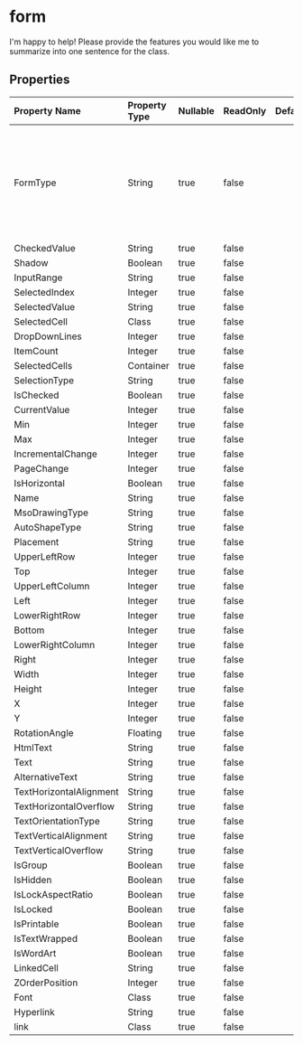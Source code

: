 # **form**

I'm happy to help! Please provide the features you would like me to summarize into one sentence for the class. 

## **Properties**

| Property Name | Property Type | Nullable |  ReadOnly | DefaultValue | Description | 
| :- | :- | :- |:- |  :- | :- |
|FormType|String|true|false |  |A property named "FormType" of type string which can be both accessed and modified.|
|CheckedValue|String|true|false |  ||
|Shadow|Boolean|true|false |  ||
|InputRange|String|true|false |  ||
|SelectedIndex|Integer|true|false |  ||
|SelectedValue|String|true|false |  ||
|SelectedCell|Class|true|false |  ||
|DropDownLines|Integer|true|false |  ||
|ItemCount|Integer|true|false |  ||
|SelectedCells|Container|true|false |  ||
|SelectionType|String|true|false |  ||
|IsChecked|Boolean|true|false |  ||
|CurrentValue|Integer|true|false |  ||
|Min|Integer|true|false |  ||
|Max|Integer|true|false |  ||
|IncrementalChange|Integer|true|false |  ||
|PageChange|Integer|true|false |  ||
|IsHorizontal|Boolean|true|false |  ||
|Name|String|true|false |  ||
|MsoDrawingType|String|true|false |  ||
|AutoShapeType|String|true|false |  ||
|Placement|String|true|false |  ||
|UpperLeftRow|Integer|true|false |  ||
|Top|Integer|true|false |  ||
|UpperLeftColumn|Integer|true|false |  ||
|Left|Integer|true|false |  ||
|LowerRightRow|Integer|true|false |  ||
|Bottom|Integer|true|false |  ||
|LowerRightColumn|Integer|true|false |  ||
|Right|Integer|true|false |  ||
|Width|Integer|true|false |  ||
|Height|Integer|true|false |  ||
|X|Integer|true|false |  ||
|Y|Integer|true|false |  ||
|RotationAngle|Floating|true|false |  ||
|HtmlText|String|true|false |  ||
|Text|String|true|false |  ||
|AlternativeText|String|true|false |  ||
|TextHorizontalAlignment|String|true|false |  ||
|TextHorizontalOverflow|String|true|false |  ||
|TextOrientationType|String|true|false |  ||
|TextVerticalAlignment|String|true|false |  ||
|TextVerticalOverflow|String|true|false |  ||
|IsGroup|Boolean|true|false |  ||
|IsHidden|Boolean|true|false |  ||
|IsLockAspectRatio|Boolean|true|false |  ||
|IsLocked|Boolean|true|false |  ||
|IsPrintable|Boolean|true|false |  ||
|IsTextWrapped|Boolean|true|false |  ||
|IsWordArt|Boolean|true|false |  ||
|LinkedCell|String|true|false |  ||
|ZOrderPosition|Integer|true|false |  ||
|Font|Class|true|false |  ||
|Hyperlink|String|true|false |  ||
|link|Class|true|false |  ||

